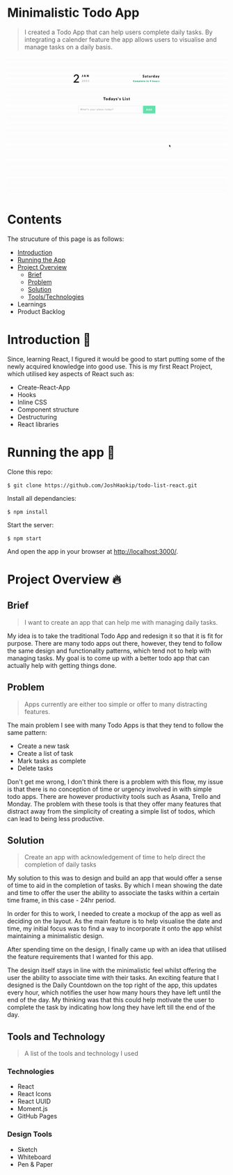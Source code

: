 # Minimalistic Todo App

> I created a Todo App that can help users complete daily tasks. By integrating a calender feature the app allows users to visualise and manage tasks on a daily basis.

![Todo-gif](https://github.com/JoshHaokip/todo-list-react/blob/master/README-IMG/ezgif.com-gif-maker.gif)

# Contents

The strucuture of this page is as follows:

- [Introduction](#introduction)
- [Running the App](#running-the-app)
- [Project Overview](#project-overview)
  - [Brief](##brief)
  - [Problem](##problem)
  - [Solution](##solution)
  - [Tools/Technologies](##tools-and-technologies)
- Learnings
- Product Backlog

# Introduction :wave:

Since, learning React, I figured it would be good to start putting some of the newly acquired knowledge into good use. This is my first React Project, which utilised key aspects of React such as:

- Create-React-App
- Hooks
- Inline CSS
- Component structure
- Destructuring
- React libraries

# Running the app :running:

Clone this repo:

```
$ git clone https://github.com/JoshHaokip/todo-list-react.git
```

Install all dependancies:

```
$ npm install
```

Start the server:

```
$ npm start
```

And open the app in your browser at <http://localhost:3000/>.

# Project Overview :fire:

## Brief

> I want to create an app that can help me with managing daily tasks.

My idea is to take the traditional Todo App and redesign it so that it is fit for purpose. There are many todo apps out there, however, they tend to follow the same design and functionality patterns, which tend not to help with managing tasks. My goal is to come up with a better todo app that can actually help with getting things done.

## Problem

> Apps currently are either too simple or offer to many distracting features.

The main problem I see with many Todo Apps is that they tend to follow the same pattern:

- Create a new task
- Create a list of task
- Mark tasks as complete
- Delete tasks

Don't get me wrong, I don't think there is a problem with this flow, my issue is that there is no conception of time or urgency involved in with simple todo apps. There are however productivity tools such as Asana, Trello and Monday. The problem with these tools is that they offer many features that distract away from the simplicity of creating a simple list of todos, which can lead to being less productive.

## Solution

> Create an app with acknowledgement of time to help direct the completion of daily tasks

My solution to this was to design and build an app that would offer a sense of time to aid in the completion of tasks. By which I mean showing the date and time to offer the user the ability to associate the tasks within a certain time frame, in this case - 24hr period.

In order for this to work, I needed to create a mockup of the app as well as deciding on the layout. As the main feature is to help visualise the date and time, my initial focus was to find a way to incorporate it onto the app whilst maintaining a minimalistic design.

After spending time on the design, I finally came up with an idea that utilised the feature requirements that I wanted for this app.

The design itself stays in line with the minimalistic feel whilst offering the user the ability to associate time with their tasks. An exciting feature that I designed is the Daily Countdown on the top right of the app, this updates every hour, which notifies the user how many hours they have left until the end of the day. My thinking was that this could help motivate the user to complete the task by indicating how long they have left till the end of the day.

## Tools and Technology

> A list of the tools and technology I used

### Technologies

- React
- React Icons
- React UUID
- Moment.js
- GitHub Pages

### Design Tools

- Sketch
- Whiteboard
- Pen & Paper
